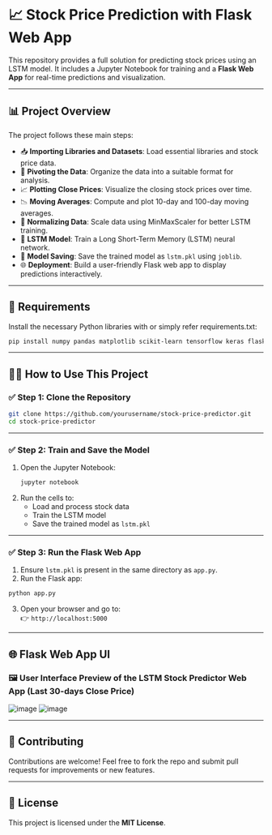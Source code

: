 # 📈 Stock Price Prediction with Flask Web App

This repository provides a full solution for predicting stock prices using an LSTM model. It includes a Jupyter Notebook for training and a **Flask Web App** for real-time predictions and visualization.  

---

## 📊 Project Overview

The project follows these main steps:

- 📥 **Importing Libraries and Datasets**: Load essential libraries and stock price data.
- 🧮 **Pivoting the Data**: Organize the data into a suitable format for analysis.
- 📈 **Plotting Close Prices**: Visualize the closing stock prices over time.
- 📉 **Moving Averages**: Compute and plot 10-day and 100-day moving averages.
- 🔄 **Normalizing Data**: Scale data using MinMaxScaler for better LSTM training.
- 🧠 **LSTM Model**: Train a Long Short-Term Memory (LSTM) neural network.
- 💾 **Model Saving**: Save the trained model as `lstm.pkl` using `joblib`.
- 🌐 **Deployment**: Build a user-friendly Flask web app to display predictions interactively.

---

## 🔧 Requirements

Install the necessary Python libraries with or simply refer requirements.txt:

```bash
pip install numpy pandas matplotlib scikit-learn tensorflow keras flask joblib
```

---

## 👨‍💻 How to Use This Project

### ✅ Step 1: Clone the Repository

```bash
git clone https://github.com/yourusername/stock-price-predictor.git
cd stock-price-predictor
```

---

### ✅ Step 2: Train and Save the Model

1. Open the Jupyter Notebook:
   ```bash
   jupyter notebook
   ```
2. Run the cells to:
   - Load and process stock data
   - Train the LSTM model
   - Save the trained model as `lstm.pkl`

---

### ✅ Step 3: Run the Flask Web App

1. Ensure `lstm.pkl` is present in the same directory as `app.py`.
2. Run the Flask app:

```bash
python app.py
```

3. Open your browser and go to:  
   👉 `http://localhost:5000`

---

## 🌐 Flask Web App UI

### 🖼️ User Interface Preview of the LSTM Stock Predictor Web App (Last 30-days Close Price)

![image](https://github.com/user-attachments/assets/25e22e92-2412-4d9e-9704-864662056620)
![image](https://github.com/user-attachments/assets/073df060-288d-47ee-835a-9dc0ddf593ab)



---

## 🤝 Contributing

Contributions are welcome! Feel free to fork the repo and submit pull requests for improvements or new features.

---

## 🪪 License

This project is licensed under the **MIT License**.
